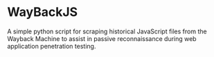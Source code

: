 # WayBackJS
A simple python script for scraping historical JavaScript files from the Wayback Machine to assist in passive reconnaissance during web application penetration testing.
